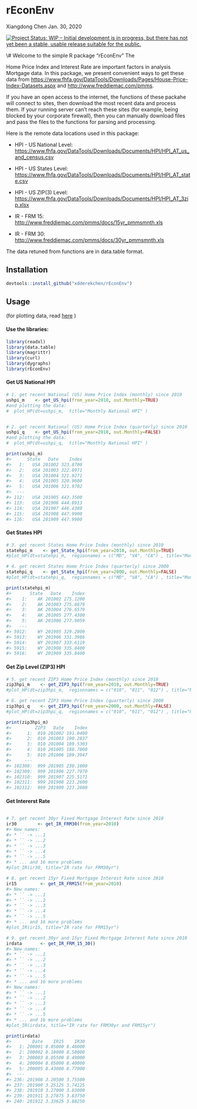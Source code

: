 rEconEnv
================
Xiangdong Chen
Jan. 30, 2020

<!-- README.md is generated from README.Rmd. Please edit that file -->

<!-- badges: start -->

[![Project Status: WIP – Initial development is in progress, but there
has not yet been a stable, usable release suitable for the
public.](https://www.repostatus.org/badges/latest/wip.svg)](https://www.repostatus.org/#wip)
<!-- badges: end --> \# Welcome to the simple R package “rEconEnv” The
Home Price Index and Interest Rate are important factors in analysis
Mortgage data. In this package, we present convenient ways to get these
data from
<https://www.fhfa.gov/DataTools/Downloads/Pages/House-Price-Index-Datasets.aspx>
and <http://www.freddiemac.com/pmms>.

If you have an open access to the internet, the functions of these
packahe will connect to sites, then download the most recent data and
process them. If your running server can’t reach these sites (for
example, being blocked by your corporate firewall), then you can
manually download files and pass the files to the functions for parsing
and processing.

Here is the remote data locations used in this package:

  - HPI - US National Level:
    <https://www.fhfa.gov/DataTools/Downloads/Documents/HPI/HPI_AT_us_and_census.csv>

  - HPI - US States Level:
    <https://www.fhfa.gov/DataTools/Downloads/Documents/HPI/HPI_AT_state.csv>

  - HPI - US ZIP(3) Level:
    <https://www.fhfa.gov/DataTools/Downloads/Documents/HPI/HPI_AT_3zip.xlsx>

  - IR - FRM 15: <http://www.freddiemac.com/pmms/docs/15yr_pmmsmnth.xls>

  - IR - FRM 30: <http://www.freddiemac.com/pmms/docs/30yr_pmmsmnth.xls>

The data retuned from functions are in data.table format.

## Installation

``` r
devtools::install_github("xdderekchen/rEconEnv")
```

## Usage

(for plotting data, read
[here](https://xdderekchen.github.io/rEconEnv/Examples.html) )

#### Use the libraries:

``` r
library(readxl)
library(data.table)
library(magrittr)
library(curl)
library(dygraphs)
library(rEconEnv)
```

#### Get US National HPI

``` r
# 1. get recent National (US) Home Price Index (monthly) since 2010
ushpi_m    <- get_US_hpi(from_year=2010, out.Monthly=TRUE)
#and plotting the data:
#  plot_HP(dt=ushpi_m,  title="Monthly National HPI" )


# 2. get recent National (US) Home Price Index (quarterly) since 2010
ushpi_q    <- get_US_hpi(from_year=2010, out.Monthly=FALSE)
#and plotting the data:
#  plot_HP(dt=ushpi_q,  title="Monthly National HPI" )

print(ushpi_m)
#>      State   Date    Index
#>   1:   USA 201002 323.8700
#>   2:   USA 201003 322.8971
#>   3:   USA 201004 321.9271
#>   4:   USA 201005 320.9600
#>   5:   USA 201006 321.9702
#>  ---                      
#> 112:   USA 201905 443.3500
#> 113:   USA 201906 444.8913
#> 114:   USA 201907 446.4380
#> 115:   USA 201908 447.9900
#> 116:   USA 201909 447.9900
```

#### Get States HPI

``` r
# 3. get recent States Home Price Index (monthly) since 2010
statehpi_m    <- get_State_hpi(from_year=2010, out.Monthly=TRUE)
#plot_HP(dt=statehpi_m,  regionnames = c("MD", "VA", "CA") , title="Monthly HPI for selected states")

# 4. get recent States Home Price Index (quarterly) since 2000
statehpi_q    <- get_State_hpi(from_year=2000, out.Monthly=FALSE)
#plot_HP(dt=statehpi_q,  regionnames = c("MD", "VA", "CA") , title="Monthly HPI for selected states")

print(statehpi_m)
#>       State   Date    Index
#>    1:    AK 201002 275.1200
#>    2:    AK 201003 275.8879
#>    3:    AK 201004 276.6579
#>    4:    AK 201005 277.4300
#>    5:    AK 201006 277.9059
#>   ---                      
#> 5912:    WY 201905 329.2000
#> 5913:    WY 201906 331.3986
#> 5914:    WY 201907 333.6119
#> 5915:    WY 201908 335.8400
#> 5916:    WY 201909 335.8400
```

#### Get Zip Level (ZIP3) HPI

``` r
# 5. get recent ZIP3 Home Price Index (monthly) since 2010
zip3hpi_m    <- get_ZIP3_hpi(from_year=2010, out.Monthly=TRUE)
#plot_HP(dt=zip3hpi_m,  regionnames = c("010", "011", "012") , title="Monthly HPI for selected zips")

# 6. get recent ZIP3 Home Price Index (quarterly) since 2000
zip3hpi_q    <- get_ZIP3_hpi(from_year=2000, out.Monthly=FALSE)
#plot_HP(dt=zip3hpi_q,  regionnames = c("010", "011", "012") , title="Quarterly HPI for selected zips")

print(zip3hpi_m)
#>         ZIP3   Date    Index
#>      1:  010 201002 191.0400
#>      2:  010 201003 190.2837
#>      3:  010 201004 189.5303
#>      4:  010 201005 188.7800
#>      5:  010 201006 189.3947
#>     ---                     
#> 102308:  999 201905 230.1000
#> 102309:  999 201906 227.7970
#> 102310:  999 201907 225.5171
#> 102311:  999 201908 223.2600
#> 102312:  999 201909 223.2600
```

#### Get Intererst Rate

``` r

# 7. get recent 30yr Fixed Mortgage Interest Rate since 2010
ir30        <- get_IR_FRM30(from_year=2010)
#> New names:
#> * `` -> ...1
#> * `` -> ...2
#> * `` -> ...3
#> * `` -> ...4
#> * `` -> ...5
#> * ... and 16 more problems
#plot_IR(ir30, title="IR rate for FRM30yr")

# 8. get recent 15yr Fixed Mortgage Interest Rate since 2010
ir15         <- get_IR_FRM15(from_year=2010)
#> New names:
#> * `` -> ...1
#> * `` -> ...2
#> * `` -> ...3
#> * `` -> ...4
#> * `` -> ...5
#> * ... and 16 more problems
#plot_IR(ir15, title="IR rate for FRM15yr")

# 9. get recent 30yr and 15yr Fixed Mortgage Interest Rate since 2010
irdata       <- get_IR_FRM_15_30()
#> New names:
#> * `` -> ...1
#> * `` -> ...2
#> * `` -> ...3
#> * `` -> ...4
#> * `` -> ...5
#> * ... and 16 more problems
#> New names:
#> * `` -> ...1
#> * `` -> ...2
#> * `` -> ...3
#> * `` -> ...4
#> * `` -> ...5
#> * ... and 16 more problems
#plot_IR(irdata, title="IR rate for FRM30yr and FRM15yr")

print(irdata)
#>        Date    IR15    IR30
#>   1: 200001 8.05000 8.46000
#>   2: 200002 8.18000 8.58000
#>   3: 200003 8.05500 8.49000
#>   4: 200004 8.05000 8.40000
#>   5: 200005 8.43000 8.77000
#>  ---                       
#> 236: 201908 3.20500 3.75500
#> 237: 201909 3.25125 3.74125
#> 238: 201910 3.27000 3.83000
#> 239: 201911 3.27875 3.83750
#> 240: 201912 3.33625 3.88250
```
